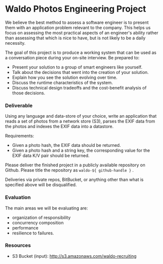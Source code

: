 # Waldo Photos Engineering Project

We believe the best method to assess a software engineer is to present them with an application problem relevant to the company. This helps us focus on assessing the most practical aspects of an engineer's ability rather than assessing that which is nice to have, but is not likely to be a daily necessity.

The goal of this project is to produce a working system that can be used as a conversation piece during your on-site interview. Be prepared to:

* Present your solution to a group of smart engineers like yourself.
* Talk about the decisions that went into the creation of your solution. 
* Explain how you see the solution evolving over time. 
* Discuss the runtime characteristics of the system.
* Discuss technical design tradeoffs and the cost-benefit analysis of those decisions.

### Deliverable

Using any language and data-store of your choice, write an application that reads a set of photos from a network store (S3), parses the EXIF data from the photos and indexes the EXIF data into a datastore.

Requirements:
- Given a photo hash, the EXIF data should be returned.
- Given a photo hash and a string key, the corresponding value for the EXIF data K/V pair should be returned.

Please deliver the finished project in a publicly available repository on Github. Please title the repository as `waldo-${ github-handle }` .

Deliveries via private repos, BitBucket, or anything other than what is specified above will be disqualified.

### Evaluation

The main areas we will be evaluating are:

- organization of responsibility
- concurrency composition
- performance
- resilience to failures.

### Resources

* S3 Bucket (input): http://s3.amazonaws.com/waldo-recruiting